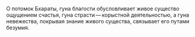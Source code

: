 О потомок Бхараты, гуна благости обусловливает живое существо ощущением счастья, гуна страсти — корыстной деятельностью, а гуна невежества, покрывая знание живого существа, связывает его путами безумия.